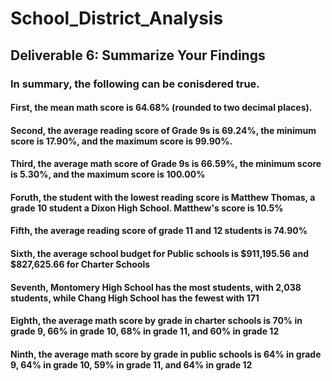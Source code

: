 # School_District_Analysis
## Deliverable 6: Summarize Your Findings
### In summary, the following can be conisdered true. 
#### First, the mean math score is 64.68% (rounded to two decimal places). 
#### Second, the average reading score of Grade 9s is 69.24%, the minimum score is 17.90%, and the maximum score is 99.90%.
#### Third, the average math score of Grade 9s is 66.59%, the minimum score is 5.30%, and the maximum score is 100.00%
#### Foruth, the student with the lowest reading score is Matthew Thomas, a grade 10 student a Dixon High School. Matthew's score is 10.5%
#### Fifth, the average reading score of grade 11 and 12 students is 74.90%
#### Sixth, the average school budget for Public schools is $911,195.56 and $827,625.66 for Charter Schools
#### Seventh, Montomery High School has the most students, with 2,038 students, while Chang High School has the fewest with 171
#### Eighth, the average math score by grade in charter schools is 70% in grade 9, 66% in grade 10, 68% in grade 11, and 60% in grade 12
#### Ninth, the average math score by grade in public schools is 64% in grade 9, 64% in grade 10, 59% in grade 11, and 64% in grade 12
